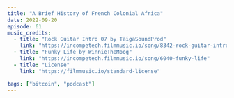 ```yaml
---
title: "A Brief History of French Colonial Africa"
date: 2022-09-20
episode: 61
music_credits:
  - title: "Rock Guitar Intro 07 by TaigaSoundProd"
    link: "https://incompetech.filmmusic.io/song/8342-rock-guitar-intro-07"
  - title: "Funky Life by WinnieTheMoog"
    link: "https://incompetech.filmmusic.io/song/6040-funky-life"
  - title: "License"
    link: "https://filmmusic.io/standard-license"

tags: ["bitcoin", "podcast"]
---
```

